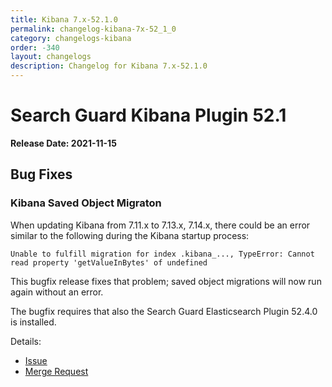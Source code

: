 ```yaml
---
title: Kibana 7.x-52.1.0
permalink: changelog-kibana-7x-52_1_0
category: changelogs-kibana
order: -340
layout: changelogs
description: Changelog for Kibana 7.x-52.1.0	
---
```


<!--- Copyright 2021 floragunn GmbH -->


# Search Guard Kibana Plugin 52.1

**Release Date: 2021-11-15**

## Bug Fixes

### Kibana Saved Object Migraton

When updating Kibana from 7.11.x to 7.13.x, 7.14.x, there could be an error similar to the following during the Kibana startup process:

```
Unable to fulfill migration for index .kibana_..., TypeError: Cannot read property 'getValueInBytes' of undefined
```

This bugfix release fixes that problem; saved object migrations will now run again without an error.

The bugfix requires that also the Search Guard Elasticsearch Plugin 52.4.0 is installed. 

Details:

- [Issue](https://git.floragunn.com/search-guard/search-guard-kibana-plugin/-/issues/382)
- [Merge Request](https://git.floragunn.com/search-guard/search-guard-kibana-plugin/-/merge_requests/755) 
